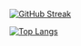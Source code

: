 [![GitHub Streak](https://streak-stats.demolab.com?user=psiblvdegod&theme=dracula&mode=weekly)](https://git.io/streak-stats)

[![Top Langs](https://github-readme-stats.vercel.app/api/top-langs/?username=psiblvdegod&theme=dracula&card_width=495)](https://github.com/psiblvdegod)

